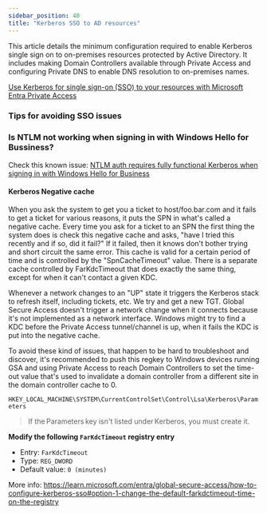 ```yaml
---
sidebar_position: 40
title: "Kerberos SSO to AD resources"
---
```


This article details the minimum configuration required to enable Kerberos single sign on to on-premises resources protected by Active Directory.
It includes making Domain Controllers available through Private Access and configuring Private DNS to enable DNS resolution to on-premises names.

[Use Kerberos for single sign-on (SSO) to your resources with Microsoft Entra Private Access](https://learn.microsoft.com/entra/global-secure-access/how-to-configure-kerberos-sso)


### Tips for avoiding SSO issues

### Is NTLM not working when signing in with Windows Hello for Bussiness?
Check this known issue: [NTLM auth requires fully functional Kerberos when signing in with Windows Hello for Business](../Troubleshooting/KnownIssues.md#ntlm-auth-requires-fully-functional-kerberos-when-signing-in-with-windows-hello-for-business)

#### Kerberos Negative cache
 When you ask the system to get you a ticket to host/foo.bar.com and it fails to get a ticket for various reasons, it puts the SPN in what's called a negative cache. Every time you ask for a ticket to an SPN the first thing the system does is check this negative cache and asks, "have I tried this recently and if so, did it fail?" If it failed, then it knows don't bother trying and short circuit the same error. This cache is valid for a certain period of time and is controlled by the "SpnCacheTimeout" value. There is a separate cache controlled by FarKdcTimeout that does exactly the same thing, except for when it can't contact a given KDC.

Whenever a network changes to an "UP" state it triggers the Kerberos stack to refresh itself, including tickets, etc. We try and get a new TGT. 
Global Secure Access doesn't trigger a network change when it connects because it's not implemented as a network interface. Windows might try to find a KDC before the Private Access tunnel/channel is up, when it fails the KDC is put into the negative cache.

To avoid these kind of issues, that happen to be hard to troubleshoot and discover, it's recommended to push this regkey to Windows devices running GSA and using Private Access to reach Domain Controllers to set the time-out value that's used to invalidate a domain controller from a different site in the domain controller cache to 0.

`HKEY_LOCAL_MACHINE\SYSTEM\CurrentControlSet\Control\Lsa\Kerberos\Parameters`

> If the Parameters key isn't listed under Kerberos, you must create it.

**Modify the following `FarKdcTimeout` registry entry**
- Entry: `FarKdcTimeout`
- Type: `REG_DWORD` 
- Default value: `0 (minutes)` 

More info: https://learn.microsoft.com/entra/global-secure-access/how-to-configure-kerberos-sso#option-1-change-the-default-farkdctimeout-time-on-the-registry
